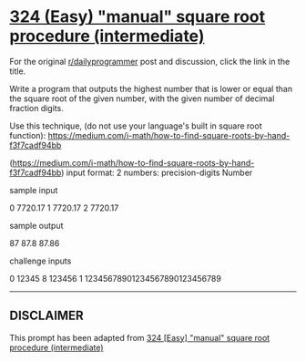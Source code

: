 # [324 (Easy) "manual" square root procedure (intermediate)](https://www.reddit.com/r/dailyprogrammer/comments/6nstip/20170717_challenge_324_easy_manual_square_root/)

For the original [r/dailyprogrammer](https://www.reddit.com/r/dailyprogrammer/) post and discussion, click the link in the title.

Write a program that outputs the highest number that is lower or equal than the square root of the given number, with the given number of decimal fraction digits.

Use this technique, (do not use your language's built in square root function): https://medium.com/i-math/how-to-find-square-roots-by-hand-f3f7cadf94bb

(https://medium.com/i-math/how-to-find-square-roots-by-hand-f3f7cadf94bb)
input format: 2 numbers:  precision-digits Number

sample input

0 7720.17
1 7720.17
2 7720.17  

sample output

87
87.8
87.86  

challenge inputs

0 12345
8 123456
1 12345678901234567890123456789  


----
## **DISCLAIMER**
This prompt has been adapted from [324 [Easy] "manual" square root procedure (intermediate)](https://www.reddit.com/r/dailyprogrammer/comments/6nstip/20170717_challenge_324_easy_manual_square_root/
)
